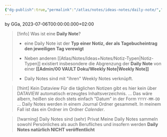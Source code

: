 ```yaml
---
{"dg-publish":true,"permalink":"/atlas/notes/ideas-notes/daily-note/","tags":["class/admin"],"noteIcon":""}
---
```


by GGa, 2023-07-06T00:00:00.000+02:00  

> [!info] Was ist eine **Daily Note**?
> - eine Daily Note ist der **Typ einer Notiz, der als Tagebucheintrag den jeweiligen Tag verewigt** 
> 
> - Neben anderen [[Atlas/Notes/Ideas+Notes/Notiz-Typen\|Notiz-Typen]] existiert insbesondere die Abgrenzung der **Daily Note** von einer **[[Admin/00 VAULT Doku/Weekly Note\|Weekly Note]]**
> - Daily Notes sind mit "ihren" Weekly Notes verknüpft.

> [!hint] Kein Dataview
> Für die täglichen Notizen gibt es hier kein über DATAVIEW automatisch erzeugtes Inhaltsverzeichnis. ... Das wäre albern, heißen sie doch stets einfach "Datum" in der Form `YYYY-MM-DD` ... Daily Notes werden in einem Journal Ordner gesammelt. In meinem Fall ist das ein Ordner im Ordner *Calender*. 

> [!warning] Daily Notes sind (sehr) Privat
> Meine Daily Notes sammeln sowohl Persönliches als auch Berufliches und insofern werden **Daily Notes natürlich NICHT veröffentlicht** 

